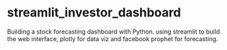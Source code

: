 # streamlit_investor_dashboard
Building a stock forecasting dashboard with Python. using streamlit to build the web interface, plotly for data viz and facebook prophet for forecasting. 

